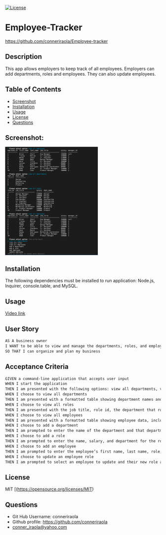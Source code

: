 [![License](https://img.shields.io/badge/License-MIT-yellow.svg)](https://opensource.org/licenses/MIT)

# Employee-Tracker
https://github.com/conneriraola/Employee-tracker


## Description
This app allows employers to keep track of all employees. Employers can add departments, roles and employees. They can also update employees.


## Table of Contents
* [Screenshot](#screenshot)
* [Installation](#installation)
* [Usage](#usage)
* [License](#license)
* [Questions](#questions)


## Screenshot: 
<img src="assets/screenshot.png" width="300px">
    

## Installation 
The following dependencies must be installed to run application: 
Node.js, Inquirer, console.table, and MySQL.


## Usage
[Video link](https://drive.google.com/file/d/1sDw9xIZUQfjnrMDthvN4aezX6o41cJ3m/view?usp=sharing)

## User Story

```md
AS A business owner
I WANT to be able to view and manage the departments, roles, and employees in my company
SO THAT I can organize and plan my business
```

## Acceptance Criteria

```md
GIVEN a command-line application that accepts user input
WHEN I start the application
THEN I am presented with the following options: view all departments, view all roles, view all employees, add a department, add a role, add an employee, and update an employee role
WHEN I choose to view all departments
THEN I am presented with a formatted table showing department names and department ids
WHEN I choose to view all roles
THEN I am presented with the job title, role id, the department that role belongs to, and the salary for that role
WHEN I choose to view all employees
THEN I am presented with a formatted table showing employee data, including employee ids, first names, last names, job titles, departments, salaries, and managers that the employees report to
WHEN I choose to add a department
THEN I am prompted to enter the name of the department and that department is added to the database
WHEN I choose to add a role
THEN I am prompted to enter the name, salary, and department for the role and that role is added to the database
WHEN I choose to add an employee
THEN I am prompted to enter the employee’s first name, last name, role, and manager, and that employee is added to the database
WHEN I choose to update an employee role
THEN I am prompted to select an employee to update and their new role and this information is updated in the database 
```


## License
MIT
[(https://opensource.org/licenses/MIT)


## Questions
* Git Hub Username: conneriraola
* Github profile: https://github.com/conneriraola
* conner_iraola@yahoo.com